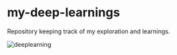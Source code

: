 # my-deep-learnings
Repository keeping track of my exploration and learnings.

![deeplearning](https://media.giphy.com/media/NsBknNwmmWE8WU1q2U/source.gif)


